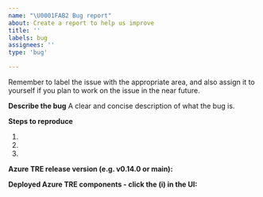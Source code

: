 ```yaml
---
name: "\U0001FAB2 Bug report"
about: Create a report to help us improve
title: ''
labels: bug
assignees: ''
type: 'bug'

---
```


Remember to label the issue with the appropriate area, and also assign it to yourself if you plan to work on the issue in the near future.

**Describe the bug**
A clear and concise description of what the bug is.

**Steps to reproduce**

1.
2.
3.

**Azure TRE release version (e.g. v0.14.0 or main):**

**Deployed Azure TRE components - click the (i) in the UI:**
